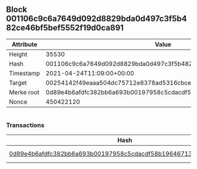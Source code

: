 ## Block 001106c9c6a7649d092d8829bda0d497c3f5b482ce46bf5bef5552f19d0ca891

Attribute | Value
--- | ---
Height | 35530
Hash | 001106c9c6a7649d092d8829bda0d497c3f5b482ce46bf5bef5552f19d0ca891
Timestamp | 2021-04-24T11:09:00+00:00
Target | 00254142f49eaaa504dc75712e8378ad5316cbcead634704b3734b6271167cc4
Merke root | 0d89e4b6afdfc382bb6a693b00197958c5cdacdf58b1964671304b50e437362c
Nonce | 450422120

```

```

### Transactions

Hash | Amount
--- | ---
[0d89e4b6afdfc382bb6a693b00197958c5cdacdf58b1964671304b50e437362c](0d89e4b6afdfc382bb6a693b00197958c5cdacdf58b1964671304b50e437362c.md) | 10.00000000 SKEPTI 
